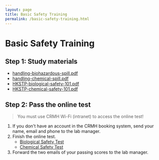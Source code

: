 ```yaml
---
layout: page
title: Basic Safety Training
permalink: /basic-safety-training.html
---
```


# Basic Safety Training

## Step 1: Study materials

- [handling-biohazardous-spill.pdf](/files/handling-biohazardous-spill.pdf)
- [handling-chemical-spill.pdf](/files/handling-chemical-spill.pdf)
- [HKSTP-biological-safety-101.pdf](/files/HKSTP-biological-safety-101.pdf)
- [HKSTP-chemical-safety-101.pdf](/files/HKSTP-chemical-safety-101.pdf)

## Step 2: Pass the online test

> You must use CRMH Wi-Fi (intranet) to access the online test!

1. If you don't have an account in the CRMH booking system, send your name, email and phone to the lab manager.
2. Finish the online test.
   - [Biological Safety Test](http://192.168.20.43/biological-safety-test/)
   - [Chemical Safety Test](http://192.168.20.43/lab_test/)
3. Forward the two emails of your passing scores to the lab manager.
